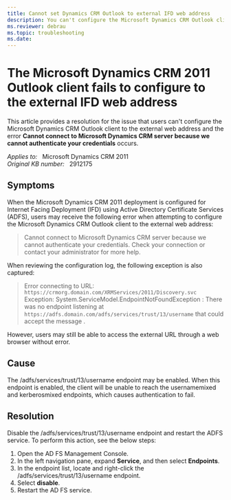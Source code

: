 ```yaml
---
title: Cannot set Dynamics CRM Outlook to external IFD web address
description: You can't configure the Microsoft Dynamics CRM Outlook client to the external web address. Provides a resolution.
ms.reviewer: debrau
ms.topic: troubleshooting
ms.date: 
---
```

# The Microsoft Dynamics CRM 2011 Outlook client fails to configure to the external IFD web address

This article provides a resolution for the issue that users can't configure the Microsoft Dynamics CRM Outlook client to the external web address and the error **Cannot connect to Microsoft Dynamics CRM server because we cannot authenticate your credentials** occurs.

_Applies to:_ &nbsp; Microsoft Dynamics CRM 2011  
_Original KB number:_ &nbsp; 2912175

## Symptoms

When the Microsoft Dynamics CRM 2011 deployment is configured for Internet Facing Deployment (IFD) using Active Directory Certificate Services (ADFS), users may receive the following error when attempting to configure the Microsoft Dynamics CRM Outlook client to the external web address:

> Cannot connect to Microsoft Dynamics CRM server because we cannot authenticate your credentials. Check your connection or contact your administrator for more help.  

When reviewing the configuration log, the following exception is also captured:

> Error connecting to URL: `https://crmorg.domain.com/XRMServices/2011/Discovery.svc` Exception: System.ServiceModel.EndpointNotFoundException : There was no endpoint listening at `https://adfs.domain.com/adfs/services/trust/13/username` that could accept the message .

However, users may still be able to access the external URL through a web browser without error.

## Cause

The /adfs/services/trust/13/username endpoint may be enabled. When this endpoint is enabled, the client will be unable to reach the usernamemixed and kerberosmixed endpoints, which causes authentication to fail.

## Resolution

Disable the /adfs/services/trust/13/username endpoint and restart the ADFS service. To perform this action, see the below steps:

1. Open the AD FS Management Console.
2. In the left navigation pane, expand **Service**, and then select **Endpoints**.
3. In the endpoint list, locate and right-click the /adfs/services/trust/13/username endpoint.
4. Select **disable**.
5. Restart the AD FS service.

